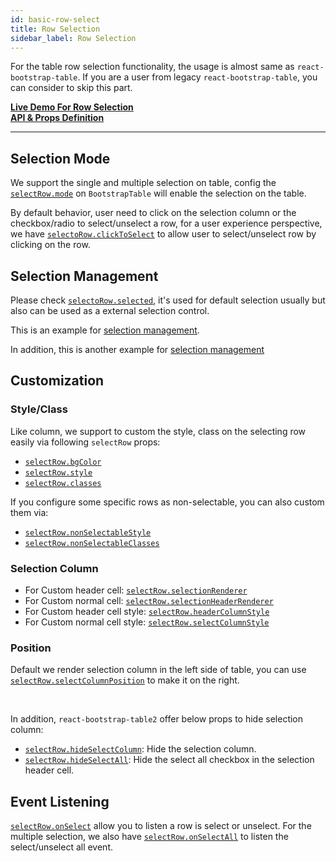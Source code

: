 ```yaml
---
id: basic-row-select
title: Row Selection
sidebar_label: Row Selection
---
```


For the table row selection functionality, the usage is almost same as `react-bootstrap-table`. If you are a user from legacy `react-bootstrap-table`, you can consider to skip this part.

**[Live Demo For Row Selection](../storybook/index.html?selectedKind=Row%20Selection)**   
**[API & Props Definition](./row-select-props.html)**

-----

## Selection Mode

We support the single and multiple selection on table, config the [`selectRow.mode`](./row-select-props.html#selectrowmode-string) on `BootstrapTable` will enable the selection on the table.

By default behavior, user need to click on the selection column or the checkbox/radio to select/unselect a row, for a user experience perspective, we have [`selectoRow.clickToSelect`](./row-select-props.html#selectrowclicktoselect-bool) to allow user to select/unselect row by clicking on the row.

## Selection Management
Please check [`selectoRow.selected`](./row-select-props.html#selectrowselected-array), it's used for default selection usually but also can be used as a external selection control.   

This is an example for [selection management](../storybook/index.html?selectedKind=Row%20Selection&selectedStory=Selection%20Management).   


In addition, this is another example for [selection management](../storybook/index.html?selectedKind=Row%20Selection&selectedStory=Advance%20Selection%20Management)

## Customization


### Style/Class
Like column, we support to custom the style, class on the selecting row easily via following `selectRow` props:

* [`selectRow.bgColor`](row-select-props.html#selectrowbgcolor-string-function)
* [`selectRow.style`](./row-select-props.html#selectrowstyle-object-function)
* [`selectRow.classes`](./row-select-props.html#selectrowclasses-string-function)

If you configure some specific rows as non-selectable, you can also custom them via:

* [`selectRow.nonSelectableStyle`](./row-select-props.html#selectrownonselectablestyle-object-function)
* [`selectRow.nonSelectableClasses`](./row-select-props.html#selectrownonselectableclasses-string-function)

### Selection Column

* For Custom header cell: [`selectRow.selectionRenderer`](./row-select-props.html#selectrowselectionrenderer-function)
* For Custom normal cell: [`selectRow.selectionHeaderRenderer`](./row-select-props.html#selectrowselectionheaderrenderer-function)
* For Custom header cell style: [`selectRow.headerColumnStyle`](./row-select-props.html#selectrowheadercolumnstyle-object-function)
* For Custom normal cell style: [`selectRow.selectColumnStyle`](./row-select-props.html#selectrowselectcolumnstyle-object-function)

### Position
Default we render selection column in the left side of table, you can use [`selectRow.selectColumnPosition`](./row-select-props.html#selectrowselectcolumnposition-string) to make it on the right.

<br/>

In addition, `react-bootstrap-table2` offer below props to hide selection column:

* [`selectRow.hideSelectColumn`](./row-select-props.html#selectrowhideselectcolumn-bool): Hide the selection column.
* [`selectRow.hideSelectAll`](./row-select-props.html#selectrowhideselectall-bool): Hide the select all checkbox in the selection header cell.

## Event Listening

[`selectRow.onSelect`](./row-select-props.html#selectrowonselect-function) allow you to listen a row is select or unselect. For the multiple selection, we also have [`selectRow.onSelectAll`](./selectrowonselectall-function) to listen the select/unselect all event.
